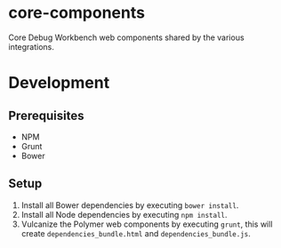 # core-components
Core Debug Workbench web components shared by the various integrations.

Development
===========

Prerequisites
-------------
- NPM
- Grunt
- Bower

Setup
-----
1. Install all Bower dependencies by executing `bower install`.
2. Install all Node dependencies by executing `npm install`.
3. Vulcanize the Polymer web components by executing `grunt`, this will create
`dependencies_bundle.html` and `dependencies_bundle.js`.
